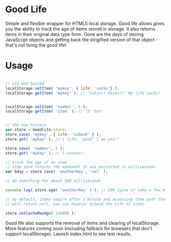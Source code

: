 # Good Life

Simple and flexible wrapper for HTML5 local storage. Good life allows gives you the ability to track the age of items stored in storage. It also returns items in their original data type form. Gone are the days of storing JavaScript objects and getting back the strigified version of that object - that's not living the good life!

# Usage

```javascript

// old and busted
localStorage.setItem( 'mykey', { life: 'sucks'} );
localStorage.getItem( 'mykey' ); // "[object Object]" My life sucks!


localStorage.setItem( 'number', 5 );
localStorage.getItem( 'item' ); // "5" Doh!


// the new hotness
var store = Goodlife.store;
store.save( 'mykey', { life: 'isGood' } );
store.get( 'mykey' ); // { life: 'good' } aw yea!!

store.save( 'number', 5 );
store.get( 'mykey' ); // 5 woohoo!!

// track the age of an item
// item save returns the momenent it was persisted in milliseconds
var bday = store.save( 'anotherKey', 'val' );

// do something for about 500 milliseconds

console.log( store.age( 'anotherKey' ) ); // 500 (give or take a few milliseconds)

// by default, items expire after 1 minute and accessing them past that expiration
// will return null. you can however extend the life of items

store.setCacheMaxAge( 120000 );

```
Good life also supports the removal of items and clearing of localStorage. More features coming soon (including fallback for browsers that don't support localStorage). Launch index.html to see test results.